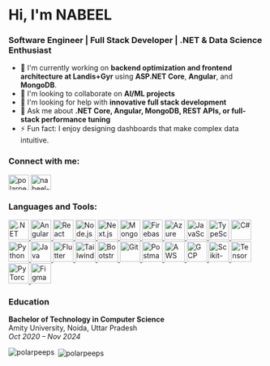 # Hi, I'm NABEEL

### Software Engineer | Full Stack Developer | .NET & Data Science Enthusiast

* 🔭 I'm currently working on **backend optimization and frontend architecture at Landis+Gyr** using **ASP.NET Core**, **Angular**, and **MongoDB**.
* 👯 I'm looking to collaborate on **AI/ML projects**
* 🤝 I'm looking for help with **innovative full stack development**
* 💬 Ask me about **.NET Core, Angular, MongoDB, REST APIs, or full-stack performance tuning**
* ⚡ Fun fact: I enjoy designing dashboards that make complex data intuitive.

<h3 align="left">Connect with me:</h3>
<p align="left">
<a href="https://github.com/polarpeeps" target="blank"><img align="center" src="https://raw.githubusercontent.com/rahuldkjain/github-profile-readme-generator/master/src/images/icons/Social/github.svg" alt="polarpeeps" height="30" width="40" /></a>
<a href="https://www.linkedin.com/in/nabeel-hasan-rizvi" target="blank"><img align="center" src="https://raw.githubusercontent.com/rahuldkjain/github-profile-readme-generator/master/src/images/icons/Social/linked-in-alt.svg" alt="nabeel-hasan-rizvi" height="30" width="40" /></a>
</p>

<h3 align="left">Languages and Tools:</h3>
<p align="left">
<a href="https://dotnet.microsoft.com/" target="_blank" rel="noreferrer"> <img src="https://skillicons.dev/icons?i=dotnet" alt=".NET" width="40" height="40"/> </a>
<a href="https://angular.io/" target="_blank" rel="noreferrer"> <img src="https://skillicons.dev/icons?i=angular" alt="Angular" width="40" height="40"/> </a>
<a href="https://react.dev/" target="_blank" rel="noreferrer"> <img src="https://skillicons.dev/icons?i=react" alt="React" width="40" height="40"/> </a>
<a href="https://nodejs.org/" target="_blank" rel="noreferrer"> <img src="https://skillicons.dev/icons?i=nodejs" alt="Node.js" width="40" height="40"/> </a>
<a href="https://nextjs.org/" target="_blank" rel="noreferrer"> <img src="https://skillicons.dev/icons?i=nextjs" alt="Next.js" width="40" height="40"/> </a>
<a href="https://www.mongodb.com/" target="_blank" rel="noreferrer"> <img src="https://skillicons.dev/icons?i=mongodb" alt="MongoDB" width="40" height="40"/> </a>
<a href="https://firebase.google.com/" target="_blank" rel="noreferrer"> <img src="https://skillicons.dev/icons?i=firebase" alt="Firebase" width="40" height="40"/> </a>
<a href="https://www.microsoft.com/sql-server" target="_blank" rel="noreferrer"> <img src="https://skillicons.dev/icons?i=azure" alt="Azure DevOps" width="40" height="40"/> </a>
<a href="https://developer.mozilla.org/en-US/docs/Web/javascript" target="_blank" rel="noreferrer"> <img src="https://skillicons.dev/icons?i=js" alt="JavaScript" width="40" height="40"/> </a>
<a href="https://www.typescriptlang.org/" target="_blank" rel="noreferrer"> <img src="https://skillicons.dev/icons?i=ts" alt="TypeScript" width="40" height="40"/> </a>
<a href="https://learn.microsoft.com/en-us/dotnet/csharp/" target="_blank" rel="noreferrer"> <img src="https://skillicons.dev/icons?i=cs" alt="C#" width="40" height="40"/> </a>
<a href="https://www.python.org/" target="_blank" rel="noreferrer"> <img src="https://skillicons.dev/icons?i=py" alt="Python" width="40" height="40"/> </a>
<a href="https://www.java.com/" target="_blank" rel="noreferrer"> <img src="https://skillicons.dev/icons?i=java" alt="Java" width="40" height="40"/> </a>
<a href="https://flutter.dev/" target="_blank" rel="noreferrer"> <img src="https://skillicons.dev/icons?i=flutter" alt="Flutter" width="40" height="40"/> </a>
<a href="https://tailwindcss.com/" target="_blank" rel="noreferrer"> <img src="https://skillicons.dev/icons?i=tailwind" alt="Tailwind CSS" width="40" height="40"/> </a>
<a href="https://getbootstrap.com/" target="_blank" rel="noreferrer"> <img src="https://skillicons.dev/icons?i=bootstrap" alt="Bootstrap" width="40" height="40"/> </a>
<a href="https://git-scm.com/" target="_blank" rel="noreferrer"> <img src="https://skillicons.dev/icons?i=git" alt="Git" width="40" height="40"/> </a>
<a href="https://postman.com/" target="_blank" rel="noreferrer"> <img src="https://skillicons.dev/icons?i=postman" alt="Postman" width="40" height="40"/> </a>
<a href="https://aws.amazon.com/" target="_blank" rel="noreferrer"> <img src="https://skillicons.dev/icons?i=aws" alt="AWS" width="40" height="40"/> </a>
<a href="https://cloud.google.com/" target="_blank" rel="noreferrer"> <img src="https://skillicons.dev/icons?i=gcp" alt="GCP" width="40" height="40"/> </a>
<a href="https://scikit-learn.org/" target="_blank" rel="noreferrer"> <img src="https://skillicons.dev/icons?i=scikitlearn" alt="Scikit-learn" width="40" height="40"/> </a>
<a href="https://www.tensorflow.org/" target="_blank" rel="noreferrer"> <img src="https://skillicons.dev/icons?i=tensorflow" alt="TensorFlow" width="40" height="40"/> </a>
<a href="https://pytorch.org/" target="_blank" rel="noreferrer"> <img src="https://skillicons.dev/icons?i=pytorch" alt="PyTorch" width="40" height="40"/> </a>
<a href="https://www.figma.com/" target="_blank" rel="noreferrer"> <img src="https://skillicons.dev/icons?i=figma" alt="Figma" width="40" height="40"/> </a>
</p>

<h3 align="left">Education</h3>
<p><b>Bachelor of Technology in Computer Science</b><br>
Amity University, Noida, Uttar Pradesh<br>
<em>Oct 2020 – Nov 2024</em></p>

<p><img align="left" src="https://github-readme-stats.vercel.app/api/top-langs?username=polarpeeps&show_icons=true&locale=en&layout=compact" alt="polarpeeps" /></p>
<p>&nbsp;<img align="center" src="https://github-readme-stats.vercel.app/api?username=polarpeeps&show_icons=true&locale=en" alt="polarpeeps" /></p>
<!-- <p><img align="center" src="https://github-readme-streak-stats.herokuapp.com/?user=polarpeeps&" alt="polarpeeps" /></p> -->
